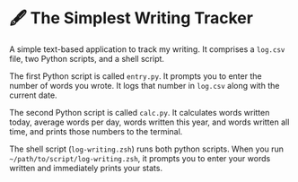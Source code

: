 # 🖋️ The Simplest Writing Tracker

A simple text-based application to track my writing. It comprises a `log.csv` file, two Python scripts, and a shell script.

The first Python script is called `entry.py`. It prompts you to enter the number of words you wrote. It logs that number in `log.csv` along with the current date.

The second Python script is called `calc.py`. It calculates words written today, average words per day, words written this year, and words written all time, and prints those numbers to the terminal.

The shell script (`log-writing.zsh`) runs both python scripts. When you run `~/path/to/script/log-writing.zsh`, it prompts you to enter your words written and immediately prints your stats.

